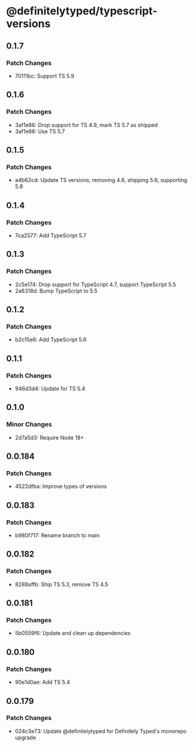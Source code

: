 # @definitelytyped/typescript-versions

## 0.1.7

### Patch Changes

- 70111bc: Support TS 5.9

## 0.1.6

### Patch Changes

- 3af1e86: Drop support for TS 4.9, mark TS 5.7 as shipped
- 3af1e86: Use TS 5.7

## 0.1.5

### Patch Changes

- a4b62cd: Update TS versions; removing 4.8, shipping 5.6, supporting 5.8

## 0.1.4

### Patch Changes

- 7ca2577: Add TypeScript 5.7

## 0.1.3

### Patch Changes

- 2c5e174: Drop support for TypeScript 4.7, support TypeScript 5.5
- 2a6318d: Bump TypeScript to 5.5

## 0.1.2

### Patch Changes

- b2c15e6: Add TypeScript 5.6

## 0.1.1

### Patch Changes

- 946d3d4: Update for TS 5.4

## 0.1.0

### Minor Changes

- 2d7a5d3: Require Node 18+

## 0.0.184

### Patch Changes

- 4522dfba: Improve types of versions

## 0.0.183

### Patch Changes

- b980f717: Rename branch to main

## 0.0.182

### Patch Changes

- 8288affb: Ship TS 5.3, remove TS 4.5

## 0.0.181

### Patch Changes

- 5b0559f6: Update and clean up dependencies

## 0.0.180

### Patch Changes

- 90e1d0ae: Add TS 5.4

## 0.0.179

### Patch Changes

- 024c3e73: Update @definitelytyped for Definitely Typed's monorepo upgrade
